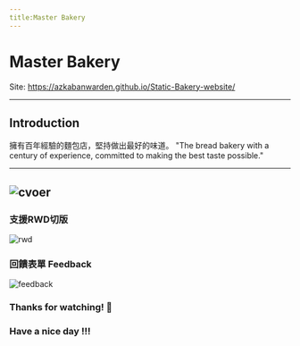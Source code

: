 ```yaml
---
title:Master Bakery
---
```


# Master Bakery


Site: https://azkabanwarden.github.io/Static-Bakery-website/

---


## Introduction

擁有百年經驗的麵包店，堅持做出最好的味道。
"The bread bakery with a century of experience, committed to making the best taste possible."

---

![cvoer](https://github.com/AZKABANWARDEN/Master-Bakery-website/blob/master/design_pic/readMePic/cover.png?raw=true)
---
### 支援RWD切版 

![rwd](https://github.com/AZKABANWARDEN/Master-Bakery-website/blob/master/design_pic/readMePic/rwd.png?raw=true)

### 回饋表單 Feedback

![feedback](https://github.com/AZKABANWARDEN/Master-Bakery-website/blob/master/design_pic/readMePic/feedback.png?raw=true)

### Thanks for watching! :sheep: 
### Have a nice day !!!




